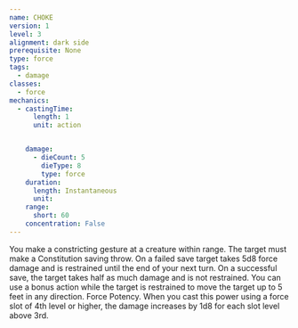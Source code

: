 ```yaml
---
name: CHOKE
version: 1
level: 3
alignment: dark side
prerequisite: None
type: force
tags:
  - damage
classes:
  - force
mechanics:
  - castingTime:
      length: 1
      unit: action


    damage:
      - dieCount: 5
        dieType: 8
        type: force
    duration:
      length: Instantaneous
      unit: 
    range:
      short: 60
    concentration: False
---
```

You make a constricting gesture at a creature within
range. The target must make a Constitution saving
throw. On a failed save target takes 5d8 force damage
and is restrained until the end of your next turn. On a
successful save, the target takes half as much damage
and is not restrained.
You can use a bonus action while the target is
restrained to move the target up to 5 feet in any
direction.
Force Potency. When you cast this power using a
force slot of 4th level or higher, the damage increases
by 1d8 for each slot level above 3rd.

    